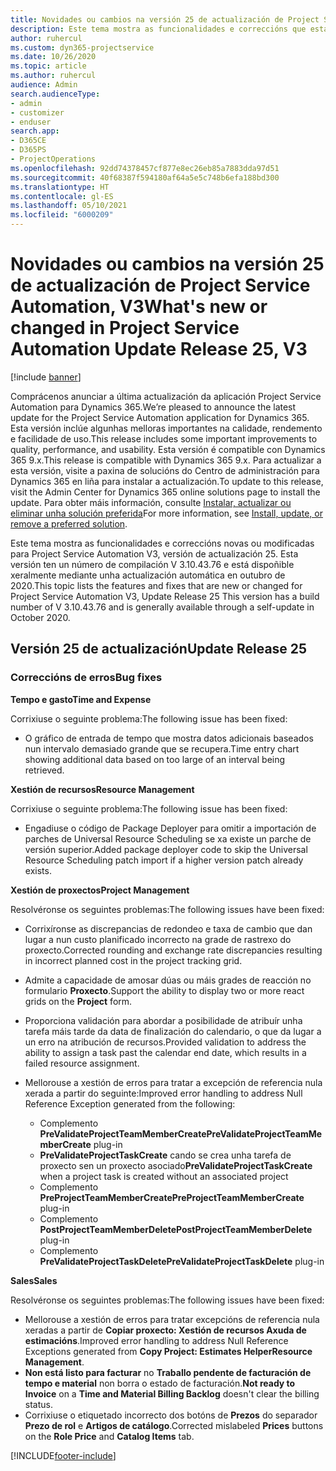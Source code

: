 ```yaml
---
title: Novidades ou cambios na versión 25 de actualización de Project Service Automation, V3
description: Este tema mostra as funcionalidades e correccións que están dispoñibles la versión 25 de actualización de Project Service Automation, V3.
author: ruhercul
ms.custom: dyn365-projectservice
ms.date: 10/26/2020
ms.topic: article
ms.author: ruhercul
audience: Admin
search.audienceType:
- admin
- customizer
- enduser
search.app:
- D365CE
- D365PS
- ProjectOperations
ms.openlocfilehash: 92dd74378457cf877e8ec26eb85a7883dda97d51
ms.sourcegitcommit: 40f68387f594180af64a5e5c748b6efa188bd300
ms.translationtype: HT
ms.contentlocale: gl-ES
ms.lasthandoff: 05/10/2021
ms.locfileid: "6000209"
---
```

# <a name="whats-new-or-changed-in-project-service-automation-update-release-25-v3"></a><span data-ttu-id="de036-103">Novidades ou cambios na versión 25 de actualización de Project Service Automation, V3</span><span class="sxs-lookup"><span data-stu-id="de036-103">What's new or changed in Project Service Automation Update Release 25, V3</span></span>

[!include [banner](../includes/psa-now-project-operations.md)]

<span data-ttu-id="de036-104">Comprácenos anunciar a última actualización da aplicación Project Service Automation para Dynamics 365.</span><span class="sxs-lookup"><span data-stu-id="de036-104">We’re pleased to announce the latest update for the Project Service Automation application for Dynamics 365.</span></span> <span data-ttu-id="de036-105">Esta versión inclúe algunhas melloras importantes na calidade, rendemento e facilidade de uso.</span><span class="sxs-lookup"><span data-stu-id="de036-105">This release includes some important improvements to quality, performance, and usability.</span></span> <span data-ttu-id="de036-106">Esta versión é compatible con Dynamics 365 9.x.</span><span class="sxs-lookup"><span data-stu-id="de036-106">This release is compatible with Dynamics 365 9.x.</span></span> <span data-ttu-id="de036-107">Para actualizar a esta versión, visite a paxina de solucións do Centro de administración para Dynamics 365 en liña para instalar a actualización.</span><span class="sxs-lookup"><span data-stu-id="de036-107">To update to this release, visit the Admin Center for Dynamics 365 online solutions page to install the update.</span></span> <span data-ttu-id="de036-108">Para obter máis información, consulte [Instalar, actualizar ou eliminar unha solución preferida](/power-platform/admin/install-remove-preferred-solution)</span><span class="sxs-lookup"><span data-stu-id="de036-108">For more information, see [Install, update, or remove a preferred solution](/power-platform/admin/install-remove-preferred-solution).</span></span>

<span data-ttu-id="de036-109">Este tema mostra as funcionalidades e correccións novas ou modificadas para Project Service Automation V3, versión de actualización 25. Esta versión ten un número de compilación V 3.10.43.76 e está dispoñible xeralmente mediante unha actualización automática en outubro de 2020.</span><span class="sxs-lookup"><span data-stu-id="de036-109">This topic lists the features and fixes that are new or changed for Project Service Automation V3, Update Release 25 This version has a build number of V 3.10.43.76 and is generally available through a self-update in October 2020.</span></span>

## <a name="update-release-25"></a><span data-ttu-id="de036-110">Versión 25 de actualización</span><span class="sxs-lookup"><span data-stu-id="de036-110">Update Release 25</span></span>

### <a name="bug-fixes"></a><span data-ttu-id="de036-111">Correccións de erros</span><span class="sxs-lookup"><span data-stu-id="de036-111">Bug fixes</span></span>

<span data-ttu-id="de036-112">**Tempo e gasto**</span><span class="sxs-lookup"><span data-stu-id="de036-112">**Time and Expense**</span></span>

<span data-ttu-id="de036-113">Corrixiuse o seguinte problema:</span><span class="sxs-lookup"><span data-stu-id="de036-113">The following issue has been fixed:</span></span>

- <span data-ttu-id="de036-114">O gráfico de entrada de tempo que mostra datos adicionais baseados nun intervalo demasiado grande que se recupera.</span><span class="sxs-lookup"><span data-stu-id="de036-114">Time entry chart showing additional data based on too large of an interval being retrieved.</span></span>

<span data-ttu-id="de036-115">**Xestión de recursos**</span><span class="sxs-lookup"><span data-stu-id="de036-115">**Resource Management**</span></span>

<span data-ttu-id="de036-116">Corrixiuse o seguinte problema:</span><span class="sxs-lookup"><span data-stu-id="de036-116">The following issue has been fixed:</span></span>

- <span data-ttu-id="de036-117">Engadiuse o código de Package Deployer para omitir a importación de parches de Universal Resource Scheduling se xa existe un parche de versión superior.</span><span class="sxs-lookup"><span data-stu-id="de036-117">Added package deployer code to skip the Universal Resource Scheduling patch import if a higher version patch already exists.</span></span>

<span data-ttu-id="de036-118">**Xestión de proxectos**</span><span class="sxs-lookup"><span data-stu-id="de036-118">**Project Management**</span></span>

<span data-ttu-id="de036-119">Resolvéronse os seguintes problemas:</span><span class="sxs-lookup"><span data-stu-id="de036-119">The following issues have been fixed:</span></span>

- <span data-ttu-id="de036-120">Corrixíronse as discrepancias de redondeo e taxa de cambio que dan lugar a nun custo planificado incorrecto na grade de rastrexo do proxecto.</span><span class="sxs-lookup"><span data-stu-id="de036-120">Corrected rounding and exchange rate discrepancies resulting in incorrect planned cost in the project tracking grid.</span></span>
- <span data-ttu-id="de036-121">Admite a capacidade de amosar dúas ou máis grades de reacción no formulario **Proxecto**.</span><span class="sxs-lookup"><span data-stu-id="de036-121">Support the ability to display two or more react grids on the **Project** form.</span></span>
- <span data-ttu-id="de036-122">Proporciona validación para abordar a posibilidade de atribuír unha tarefa máis tarde da data de finalización do calendario, o que da lugar a un erro na atribución de recursos.</span><span class="sxs-lookup"><span data-stu-id="de036-122">Provided validation to address the ability to assign a task past the calendar end date, which results in a failed resource assignment.</span></span>
- <span data-ttu-id="de036-123">Mellorouse a xestión de erros para tratar a excepción de referencia nula xerada a partir do seguinte:</span><span class="sxs-lookup"><span data-stu-id="de036-123">Improved error handling to address Null Reference Exception generated from the following:</span></span>

    - <span data-ttu-id="de036-124">Complemento **PreValidateProjectTeamMemberCreate**</span><span class="sxs-lookup"><span data-stu-id="de036-124">**PreValidateProjectTeamMemberCreate** plug-in</span></span>
    - <span data-ttu-id="de036-125">**PreValidateProjectTaskCreate** cando se crea unha tarefa de proxecto sen un proxecto asociado</span><span class="sxs-lookup"><span data-stu-id="de036-125">**PreValidateProjectTaskCreate** when a project task is created without an associated project</span></span>
    - <span data-ttu-id="de036-126">Complemento **PreProjectTeamMemberCreate**</span><span class="sxs-lookup"><span data-stu-id="de036-126">**PreProjectTeamMemberCreate** plug-in</span></span>
    - <span data-ttu-id="de036-127">Complemento **PostProjectTeamMemberDelete**</span><span class="sxs-lookup"><span data-stu-id="de036-127">**PostProjectTeamMemberDelete** plug-in</span></span>
    - <span data-ttu-id="de036-128">Complemento **PreValidateProjectTaskDelete**</span><span class="sxs-lookup"><span data-stu-id="de036-128">**PreValidateProjectTaskDelete** plug-in</span></span>

<span data-ttu-id="de036-129">**Sales**</span><span class="sxs-lookup"><span data-stu-id="de036-129">**Sales**</span></span>

<span data-ttu-id="de036-130">Resolvéronse os seguintes problemas:</span><span class="sxs-lookup"><span data-stu-id="de036-130">The following issues have been fixed:</span></span>

- <span data-ttu-id="de036-131">Mellorouse a xestión de erros para tratar excepcións de referencia nula xeradas a partir de **Copiar proxecto: Xestión de recursos Axuda de estimacións**.</span><span class="sxs-lookup"><span data-stu-id="de036-131">Improved error handling to address Null Reference Exceptions generated from **Copy Project: Estimates HelperResource Management**.</span></span>
- <span data-ttu-id="de036-132">**Non está listo para facturar** no **Traballo pendente de facturación de tempo e material** non borra o estado de facturación.</span><span class="sxs-lookup"><span data-stu-id="de036-132">**Not ready to Invoice** on a **Time and Material Billing Backlog** doesn't clear the billing status.</span></span>
- <span data-ttu-id="de036-133">Corrixiuse o etiquetado incorrecto dos botóns de **Prezos** do separador **Prezo de rol** e **Artigos de catálogo**.</span><span class="sxs-lookup"><span data-stu-id="de036-133">Corrected mislabeled **Prices** buttons on the **Role Price** and **Catalog Items** tab.</span></span>


[!INCLUDE[footer-include](../includes/footer-banner.md)]